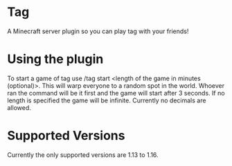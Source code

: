 # Tag
A Minecraft server plugin so you can play tag with your friends!
 

# Using the plugin
To start a game of tag use /tag start <length of the game in minutes (optional)>.
This will warp everyone to a random spot in the world. Whoever ran the command will be it first and the game will start after 3 seconds.
If no length is specified the game will be infinite. Currently no decimals are allowed.

# Supported Versions
Currently the only supported versions are 1.13 to 1.16.
